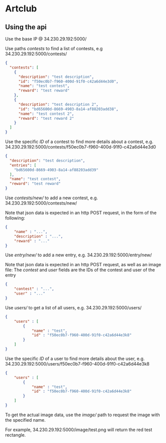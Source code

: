 # Artclub

## Using the api

Use the base IP @ 34.230.29.192:5000/

Use paths *contests* to find a list of contests, e.g 34.230.29.192:5000/contests/

```json
{
  "contests": [
    {
      "description": "test description", 
      "id": "f50ec0b7-f960-400d-91f0-c42a6d44e3d0", 
      "name": "test contest", 
      "reward": "test reward"
    }, 
    {
      "description": "test description 2", 
      "id": "bd65600d-8669-4903-8a14-af88203add38", 
      "name": "test contest 2", 
      "reward": "test reward 2"
    }
  ]
}
```

Use the specific *ID* of a contest to find more details about a contest, e.g. 34.230.29.192:5000/contests/f50ec0b7-f960-400d-91f0-c42a6d44e3d0

```json
{
  "description": "test description", 
  "entries": [
    "bd65600d-8669-4903-8a14-af88203add39"
  ], 
  "name": "test contest", 
  "reward": "test reward"
}
```

Use *contests/new/* to add a new contest, e.g. 34.230.29.192:5000/contests/new/

Note that json data is expected in an http POST request, in the form of the following:

```json
{
    "name" : "...",
    "description" : "...",
    "reward" : "..."
}
```

Use *entry/new/* to add a new entry, e.g. 34.230.29.192:5000/entry/new/

Note that json data is expected in an http POST request, as well as an image file:
The *contest* and *user* fields are the IDs of the contest and user of the entry

```json
{
    "contest" : "...",
    "user" : "..."
}
```

Use *users/* to get a list of all users, e.g. 34.230.29.192:5000/users/

```json
{
    "users" : [
        {
            "name" : "test",
            "id" : "f50ec0b7-f960-400d-91f0-c42a6d44e3k8"
        }
    ]
}
```

Use the specific *ID* of a user to find more details about the user, e.g. 34.230.29.192:5000/users/f50ec0b7-f960-400d-91f0-c42a6d44e3k8

```json
{
    "users" : [
        {
            "name" : "test",
            "id" : "f50ec0b7-f960-400d-91f0-c42a6d44e3k8"
        }
    ]
}
```

To get the actual image data, use the *image/<path>* path to request the image with the specified name.

For example, 34.230.29.192:5000/image/test.png will return the red test rectangle.